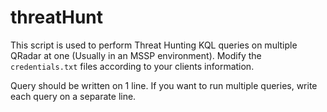 # threatHunt
This script is used to perform Threat Hunting KQL queries on multiple QRadar at one (Usually in an MSSP environment). Modify the `credentials.txt` files according to your clients information.


Query should be written on 1 line. If you want to run multiple queries, write each query on a separate line.